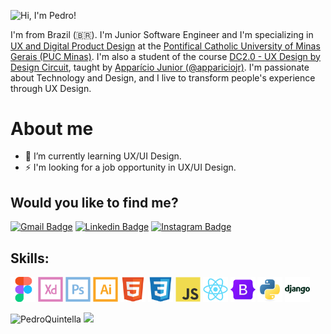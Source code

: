 <img src="https://readme-typing-svg.demolab.com?font=Fira+Code&size=25&pause=1000&color=AD30F7&center=true&vCenter=true&width=435&lines=Hi%2C+I'm+Pedro! 😄🤟" align="middle" alt="Hi, I'm Pedro!">
 
I'm from Brazil (:brazil:). I'm <!-- currently a XXXX at [XXXX](https://www.google.com.br/) and --> Junior Software Engineer and I'm specializing in [UX and Digital Product Design](https://www.pucminas.br/Pos-Graduacao/IEC/Cursos/Paginas/UX%20e%20Design%20de%20Produtos%20Digitais-.aspx?moda=5&polo=40&curso=327&situ=1) at the [Pontifical Catholic University of Minas Gerais (PUC Minas)](https://www.pucminas.br/pos-graduacao/iec/Paginas/default.aspx). I'm also a student of the course [DC2.0 - UX Design by Design Circuit](https://www.designcircuit.co/dc/), taught by [Apparício Junior (@appariciojr)](https://www.linkedin.com/in/appariciojunior/). I'm passionate about Technology and Design, and I live to transform people's experience through UX Design.

# About me 
- 🚀 I’m currently learning UX/UI Design.
- ⚡ I'm looking for a job opportunity in UX/UI Design.

## Would you like to find me?
[![Gmail Badge](https://img.shields.io/badge/-Gmail-c14438?style=flat-square&logo=Gmail&logoColor=white&link=mailto:pedrobonatti08@gmail.com)](mailto:pedrobonatti08@gmail.com)
[![Linkedin Badge](https://img.shields.io/badge/-LinkedIn-blue?style=flat-square&logo=Linkedin&logoColor=white&link=https://www.linkedin.com/in/pedro-bonatti-quintella/)](https://www.linkedin.com/in/pedro-bonatti-quintella/)
[![Instagram Badge](https://img.shields.io/badge/-Instagram-FF0065?style=flat-square&logo=Instagram&logoColor=white&link=https://www.instagram.com/pedroquintella_/)](https://www.instagram.com/pedroquintella_/)

 ## Skills:
<p align="left">
  <img src="https://github.com/devicons/devicon/blob/master/icons/figma/figma-original.svg" alt="figma" width="40" height="40"/>
  <img src="https://github.com/devicons/devicon/blob/master/icons/xd/xd-line.svg" alt="adobeXd" width="40" height="40"/>
  <img src="https://github.com/devicons/devicon/blob/master/icons/photoshop/photoshop-line.svg" alt="photoshop" width="40" height="40"/>
  <img src="https://github.com/devicons/devicon/blob/master/icons/illustrator/illustrator-line.svg" alt="illustrator" width="40" height="40"/>
  <img src="https://github.com/devicons/devicon/blob/master/icons/html5/html5-original.svg" alt="html5" width="40" height="40"/> 
  <img src="https://github.com/devicons/devicon/blob/master/icons/css3/css3-original.svg" alt="css3" width="40" height="40"/>
  <img src="https://github.com/devicons/devicon/blob/master/icons/javascript/javascript-original.svg" alt="javascript" width="40" height="40"/>
  <img src="https://github.com/devicons/devicon/blob/master/icons/react/react-original.svg" alt="React" width="40" height="40"/>
  <img src="https://github.com/devicons/devicon/blob/master/icons/bootstrap/bootstrap-original.svg" alt="Bootstrap" width="40" height="40"/>
  <img src="https://github.com/devicons/devicon/blob/master/icons/python/python-original.svg" alt="Python" width="40" height="40">
  <img src="https://github.com/devicons/devicon/blob/master/icons/django/django-plain-wordmark.svg" alt="Django" width="40" height="40">
</p>
  
<img src="https://github-readme-stats.vercel.app/api/top-langs/?username=PedroQuintella&count_private=true&theme=midnight-purple&layout=compact&hide=html" alt="PedroQuintella" />
<img height="180em" src="https://github-readme-stats.vercel.app/api?username=PedroQuintella&show_icons=true&theme=midnight-purple&include_all_commits=true&count_private=true"/>

<!--
**PedroQuintella/PedroQuintella** is a ✨ _special_ ✨ repository because its `README.md` (this file) appears on your GitHub profile.

Here are some ideas to get you started:

- 🔭 I’m currently working on ...
- 🌱 I’m currently learning ...
- 👯 I’m looking to collaborate on ...
- 🤔 I’m looking for help with ...
- 💬 Ask me about ...
- 📫 How to reach me: ...
- 😄 Pronouns: ...
- ⚡ Fun fact: ...
-->
